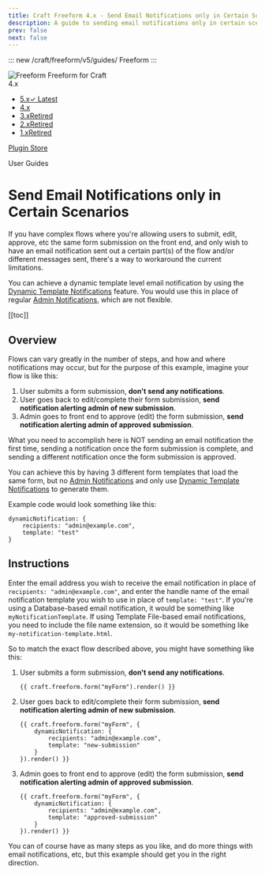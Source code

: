 ```yaml
---
title: Craft Freeform 4.x - Send Email Notifications only in Certain Scenarios - User Guide
description: A guide to sending email notifications only in certain scenarios.
prev: false
next: false
---
```


<meta property="og:image" content="https://docs.solspace.com/extras/social/craft/freeform/freeform.png" />

::: new /craft/freeform/v5/guides/
Freeform
:::

<div id="pr-heading">
    <img src="https://docs.solspace.com/extras/icons/products/freeform-icon.png" alt="Freeform" class="pr-image">
    <span class="pr-name">Freeform</span>
    <span class="pr-category">for Craft</span>
    <div class="pr-v-wrapper">
        <div class="pr-v">
            <span class="pr-v-v">4.x</span>
            <span class="pr-v-arrow arrow down"></span>
        </div>
        <ul class="pr-v-list">
            <li><a href="/craft/freeform/v5/">5.x<span class="pr-v-type pr-latest">✓ Latest</span></a></li>
            <li><a href="/craft/freeform/v4/">4.x</a></li>
            <li><a href="/craft/freeform/v3/">3.x<span class="pr-v-type pr-retired">Retired</span></a></li>
            <li><a href="/craft/freeform/v2/">2.x<span class="pr-v-type pr-retired">Retired</span></a></li>
            <li><a href="/craft/freeform/v1/">1.x<span class="pr-v-type pr-retired">Retired</span></a></li>
        </ul>
    </div>
    <div class="pr-buy">
        <a href="https://plugins.craftcms.com/freeform" class="button button-blue"><span class="external-url">Plugin Store</span></a>
    </div>
</div>

<span class="page-section">User Guides</span>

# Send Email Notifications only in Certain Scenarios

If you have complex flows where you're allowing users to submit, edit, approve, etc the same form submission on the front end, and only wish to have an email notification sent out a certain part(s) of the flow and/or different messages sent, there's a way to workaround the current limitations.

You can achieve a dynamic template level email notification by using the [Dynamic Template Notifications](../overview/email-notifications.md#dynamic-template-notifications) feature. You would use this in place of regular [Admin Notifications](../overview/email-notifications.md#admin-notifications), which are not flexible.


[[toc]]


## Overview

Flows can vary greatly in the number of steps, and how and where notifications may occur, but for the purpose of this example, imagine your flow is like this:

1. User submits a form submission, **don't send any notifications**.
2. User goes back to edit/complete their form submission, **send notification alerting admin of new submission**.
3. Admin goes to front end to approve (edit) the form submission, **send notification alerting admin of approved submission**.

What you need to accomplish here is NOT sending an email notification the first time, sending a notification once the form submission is complete, and sending a different notification once the form submission is approved.

You can achieve this by having 3 different form templates that load the same form, but no [Admin Notifications](../overview/email-notifications.md#admin-notifications) and only use [Dynamic Template Notifications](../overview/email-notifications.md#dynamic-template-notifications) to generate them.

Example code would look something like this:

``` twig
dynamicNotification: {
    recipients: "admin@example.com",
    template: "test"
}
```


## Instructions

Enter the email address you wish to receive the email notification in place of `recipients: "admin@example.com"`, and enter the handle name of the email notification template you wish to use in place of `template: "test"`. If you're using a Database-based email notification, it would be something like `myNotificationTemplate`. If using Template File-based email notifications, you need to include the file name extension, so it would be something like `my-notification-template.html`.

So to match the exact flow described above, you might have something like this:

1. User submits a form submission, **don't send any notifications**.
    ``` twig
    {{ craft.freeform.form("myForm").render() }}
    ```
2. User goes back to edit/complete their form submission, **send notification alerting admin of new submission**.
    ``` twig {2-5}
    {{ craft.freeform.form("myForm", {
        dynamicNotification: {
            recipients: "admin@example.com",
            template: "new-submission"
        }
    }).render() }}
    ```
3. Admin goes to front end to approve (edit) the form submission, **send notification alerting admin of approved submission**.
    ``` twig {2-5}
    {{ craft.freeform.form("myForm", {
        dynamicNotification: {
            recipients: "admin@example.com",
            template: "approved-submission"
        }
    }).render() }}
    ```

You can of course have as many steps as you like, and do more things with email notifications, etc, but this example should get you in the right direction.